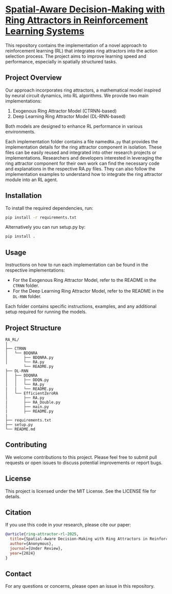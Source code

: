 # [Spatial-Aware Decision-Making with Ring Attractors in Reinforcement Learning Systems](https://openreview.net/pdf?id=NM28sOr56f)

This repository contains the implementation of a novel approach to reinforcement learning (RL) that integrates ring attractors into the action selection process. The project aims to improve learning speed and performance, especially in spatially structured tasks.

## Project Overview

Our approach incorporates ring attractors, a mathematical model inspired by neural circuit dynamics, into RL algorithms. We provide two main implementations:

1. Exogenous Ring Attractor Model (CTRNN-based)
2. Deep Learning Ring Attractor Model (DL-RNN-based)

Both models are designed to enhance RL performance in various environments.

Each implementation folder contains a file named`RA.py` that provides the implementation details for the ring attractor component in isolation. These files can be easily reused and integrated into other research projects or implementations.
Researchers and developers interested in leveraging the ring attractor component for their own work can find the necessary code and explanations in the respective RA.py files. They can also follow the implementation examples to understand how to integrate the ring attractor module into an RL agent.

## Installation

To install the required dependencies, run:

```bash
pip install -r requirements.txt
```
Alternatively you can run setup.py by:

```bash
pip install .
```

## Usage

Instructions on how to run each implementation can be found in the respective implementations:

- For the Exogenous Ring Attractor Model, refer to the README in the `CTRNN` folder.
- For the Deep Learning Ring Attractor Model, refer to the README in the `DL-RNN` folder.

Each folder contains specific instructions, examples, and any additional setup required for running the models.

## Project Structure

```
RA_RL/
│
├── CTRNN
│   └── BDQNRA
│       ├── BDQNRA.py
│       └── RA.py
        └── README.py
├── DL-RNN
│   ├── DDQNRA
│   │   ├── DDQN.py
│   │   └── RA.py
|   |   └── README.py
│   └── EfficientZeroRA
│       ├── RA.py
|       ├── RA_Double.py
│       ├── main.py
|       ├── README.py
|
├── requirements.txt
├── setup.py
└── README.md
```

## Contributing

We welcome contributions to this project. Please feel free to submit pull requests or open issues to discuss potential improvements or report bugs.

## License

This project is licensed under the MIT License. See the LICENSE file for details.

## Citation

If you use this code in your research, please cite our paper:

```bibtex
@article{ring-attractor-rl-2025,
  title={Spatial-Aware Decision-Making with Ring Attractors in Reinforcement Learning Systems},
  author={Anonymous},
  journal={Under Review},
  year={2024}
}
```

## Contact

For any questions or concerns, please open an issue in this repository.
